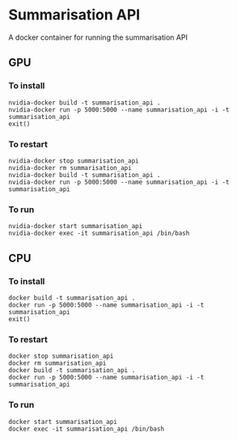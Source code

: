 # Summarisation API

A docker container for running the summarisation API 

## GPU

### To install
```
nvidia-docker build -t summarisation_api .
nvidia-docker run -p 5000:5000 --name summarisation_api -i -t summarisation_api
exit()
```

### To restart
```
nvidia-docker stop summarisation_api
nvidia-docker rm summarisation_api
nvidia-docker build -t summarisation_api .
nvidia-docker run -p 5000:5000 --name summarisation_api -i -t summarisation_api
```

### To run
```
nvidia-docker start summarisation_api
nvidia-docker exec -it summarisation_api /bin/bash
```

## CPU 


### To install
```
docker build -t summarisation_api .
docker run -p 5000:5000 --name summarisation_api -i -t summarisation_api
exit()
```

### To restart
```
docker stop summarisation_api
docker rm summarisation_api
docker build -t summarisation_api .
docker run -p 5000:5000 --name summarisation_api -i -t summarisation_api
```

### To run
```
docker start summarisation_api
docker exec -it summarisation_api /bin/bash
```